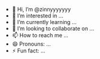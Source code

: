 - 👋 Hi, I’m @zinnyyyyyyy 
- 👀 I’m interested in ...
- 🌱 I’m currently learning ...
- 💞️ I’m looking to collaborate on ...
- 📫 How to reach me ...
- 😄 Pronouns: ...
- ⚡ Fun fact: ...

<!---
zinnyyyyyyy/zinnyyyyyyy is a ✨ special ✨ repository because its `README.md` (this file) appears on your GitHub profile.
You can click the Preview link to take a look at your changes.
--->
